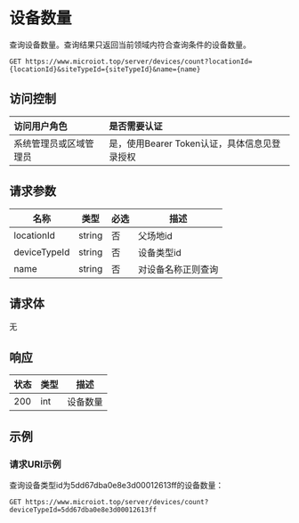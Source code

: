 # 设备数量

查询设备数量。查询结果只返回当前领域内符合查询条件的设备数量。

``` HTTP
GET https://www.microiot.top/server/devices/count?locationId={locationId}&siteTypeId={siteTypeId}&name={name}
```
## 访问控制

| 访问用户角色           | 是否需要认证                                 |
| :--------------------- | :------------------------------------------- |
| 系统管理员或区域管理员 | 是，使用Bearer Token认证，具体信息见登录授权 |

## 请求参数

| 名称         | 类型   | 必选 | 描述               |
| ------------ | ------ | ---- | ------------------ |
| locationId   | string | 否   | 父场地id           |
| deviceTypeId | string | 否   | 设备类型id         |
| name         | string | 否   | 对设备名称正则查询 |

## 请求体

无

## 响应

| 状态 | 类型 | 描述     |
| ---- | ---- | -------- |
| 200  | int  | 设备数量 |



## 示例

### 请求URI示例

查询设备类型id为5dd67dba0e8e3d00012613ff的设备数量：

``` HTTP
GET https://www.microiot.top/server/devices/count?deviceTypeId=5dd67dba0e8e3d00012613ff
```
